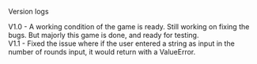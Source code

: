 Version logs</br>

V1.0 - A working condition of the game is ready. Still working on fixing the bugs. But majorly this game is done, and ready for testing. </br>
V1.1 - Fixed the issue where if the user entered a string as input in the number of rounds input, it would return with a ValueError. </br>

